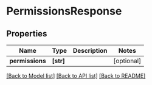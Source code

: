 # PermissionsResponse


## Properties
Name | Type | Description | Notes
------------ | ------------- | ------------- | -------------
**permissions** | **[str]** |  | [optional] 

[[Back to Model list]](../README.md#documentation-for-models) [[Back to API list]](../README.md#documentation-for-api-endpoints) [[Back to README]](../README.md)


